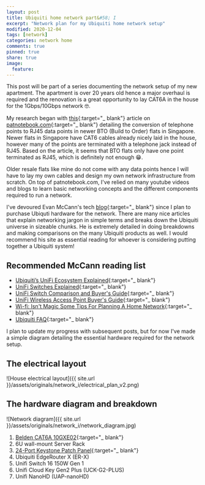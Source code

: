 ```yaml
---
layout: post
title: Ubiquiti home network part&#58; I
excerpt: "Network plan for my Ubiquiti home network setup"
modified: 2020-12-04
tags: [network]
categories: network home
comments: true
pinned: true
share: true
image:
  feature:
---
```


This post will be part of a series documenting the network setup of my new apartment. The apartment is over 20 years old hence a major overhaul is required and the renovation is a great opportunity to lay CAT6A in the house for the 1Gbps/10Gbps network 🤓.

My research began with [this](https://www.patnotebook.com/bto-networking-singapore/){:target="_ blank"} article on [patnotebook.com](https://patnotebook.com){:target="_ blank"} detailing the conversion of telephone points to RJ45 data points in newer BTO (Build to Order) flats in Singapore. Newer flats in Singapore have CAT6 cables already nicely laid in the house, however many of the points are terminated with a telephone jack instead of RJ45. Based on the article, it seems that BTO flats only have one point terminated as RJ45, which is definitely not enough 😁.

Older resale flats like mine do not come with any data points hence I will have to lay my own cables and design my own network infrastructure from scratch. On top of patnotebook.com, I've relied on many youtube videos and blogs to learn basic networking concepts and the different components required to run a network.

I've devoured Evan McCann's tech [blog](https://evanmccann.net/){:target="\_ blank"} since I plan to purchase Ubiquti hardware for the network. There are many nice articles that explain networking jargon in simple terms and breaks down the Ubiquiti universe in sizeable chunks. He is extremely detailed in doing breakdowns and making comparisons on the many Ubiquiti products as well. I would recommend his site as essential reading for whoever is considering putting together a Ubiquiti system!

## Recommended McCann reading list

- [Ubiquiti’s UniFi Ecosystem Explained](https://evanmccann.net/blog/unifi-ecosystem-overview){:target="\_ blank"}
- [UniFi Switches Explained](https://evanmccann.net/blog/2020/6/unifi-switches-explained){:target="\_ blank"}
- [UniFi Switch Comparison and Buyer's Guide](https://evanmccann.net/blog/2020/6/unifi-switches-buyers-guide){:target="\_ blank"}
- [UniFi Wireless Access Point Buyer's Guide](https://evanmccann.net/blog/unifi-ap-breakdown){:target="\_ blank"}
- [Wi-fi&#58; Isn't Magic Some Tips For Planning A Home Network](https://evanmccann.net/blog/home-network-tips){:target="\_ blank"}
- [Ubiquiti FAQ](https://evanmccann.net/blog/2020/6/ubiquiti-faq){:target="\_ blank"}

I plan to update my progress with subsequent posts, but for now I've made a simple diagram detailing the essential hardware required for the network setup.

## The electrical layout

![House electrical layout]({{ site.url }}/assets/originals/network_i/electrical_plan_v2.png)

## The hardware diagram and breakdown

![Network diagram]({{ site.url }}/assets/originals/network_i/network_diagram.jpg)

1. [Belden CAT6A 10GXE02](https://catalog.belden.com/techdata/EN/10GXE02_techdata.pdf){:target="\_ blank"}
2. 6U wall-mount Server Rack
3. [24-Port Keystone Patch Panel](https://www.amazon.com/ETS-Shielded-Tool-Less-Rackmount-Wallmount/dp/B086T6KRCH/ref=sr_1_6?dchild=1&keywords=cat6a+patch+panel&qid=1607079469&sr=8-6){:target="\_ blank"}
4. Ubiquiti EdgeRouter X (ER-X)
5. Unifi Switch 16 150W Gen 1
6. Unifi Cloud Key Gen2 Plus (UCK-G2-PLUS)
7. Unifi NanoHD (UAP-nanoHD)
